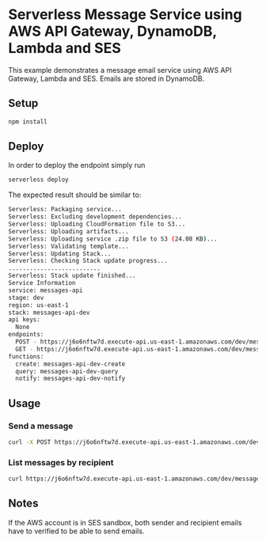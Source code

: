 <!--
title: AWS Serverless message service example in NodeJS
description: This example demonstrates a message email service storing the sent emails in AWS DynamoDB. 
layout: Doc
-->
# Serverless Message Service using AWS API Gateway, DynamoDB, Lambda and SES

This example demonstrates a message email service using AWS API Gateway, Lambda and SES. Emails are stored in DynamoDB.

## Setup

```bash
npm install
```

## Deploy

In order to deploy the endpoint simply run

```bash
serverless deploy
```

The expected result should be similar to:

```bash
Serverless: Packaging service...
Serverless: Excluding development dependencies...
Serverless: Uploading CloudFormation file to S3...
Serverless: Uploading artifacts...
Serverless: Uploading service .zip file to S3 (24.08 KB)...
Serverless: Validating template...
Serverless: Updating Stack...
Serverless: Checking Stack update progress...
..........................
Serverless: Stack update finished...
Service Information
service: messages-api
stage: dev
region: us-east-1
stack: messages-api-dev
api keys:
  None
endpoints:
  POST - https://j6o6nftw7d.execute-api.us-east-1.amazonaws.com/dev/messages
  GET - https://j6o6nftw7d.execute-api.us-east-1.amazonaws.com/dev/messages/{recipient}
functions:
  create: messages-api-dev-create
  query: messages-api-dev-query
  notify: messages-api-dev-notify
```

## Usage

### Send a message

```bash
curl -X POST https://j6o6nftw7d.execute-api.us-east-1.amazonaws.com/dev/messages --data '{ "text": "Test text", "sender": "alicos@gmail.com", "subject":"something", "recipient": "alicos@gmail.com" }'
```

### List messages by recipient

```bash
curl https://j6o6nftw7d.execute-api.us-east-1.amazonaws.com/dev/messages/alicos@gmail.com
```
## Notes

If the AWS account is in SES sandbox, both sender and recipient emails have to verified to be able to send emails.